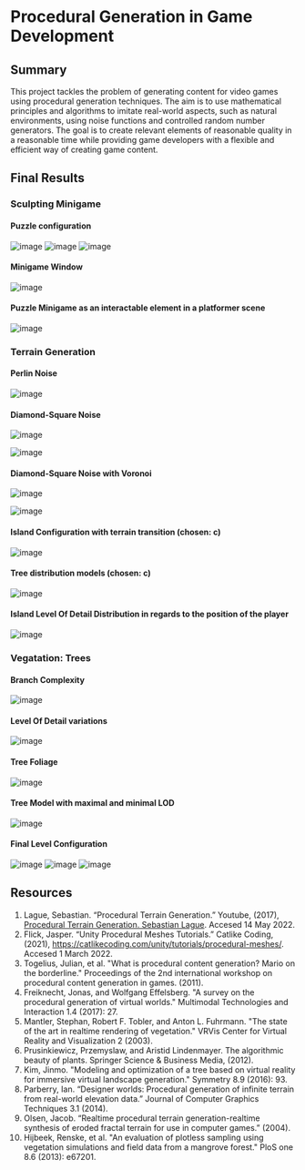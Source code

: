 # Procedural Generation in Game Development

## Summary

This project tackles the problem of generating content for video games using procedural generation techniques. The aim is to use mathematical principles and algorithms to imitate real-world aspects, such as natural environments, using noise functions and controlled random number generators. The goal is to create relevant elements of reasonable quality in a reasonable time while providing game developers with a flexible and efficient way of creating game content.

## 

## Final Results

### Sculpting Minigame

#### Puzzle configuration

![image](https://user-images.githubusercontent.com/61749993/233215488-b53e361c-a511-468e-955b-92ef4d3f15c5.png)
![image](https://user-images.githubusercontent.com/61749993/233215498-9623b435-a53f-4208-9230-9b8a26572514.png)
![image](https://user-images.githubusercontent.com/61749993/233215501-3eccef04-fb9b-4dd9-808f-9b9cc29be2b3.png)

#### Minigame Window

![image](https://user-images.githubusercontent.com/61749993/233215662-69e285df-4816-49bf-a4d9-b8843c199d39.png)

#### Puzzle Minigame as an interactable element in a platformer scene

![image](https://user-images.githubusercontent.com/61749993/233215764-80d7166f-6727-4e1c-a4c8-bbf912341dea.png)

### Terrain Generation

#### Perlin Noise

![image](https://user-images.githubusercontent.com/61749993/233064405-c67cc33b-e034-4a66-8518-c29647001170.png)

#### Diamond-Square Noise

![image](https://user-images.githubusercontent.com/61749993/233064690-eead39c0-cf2b-4a9f-b0ff-4636c57b50fa.png)

![image](https://user-images.githubusercontent.com/61749993/233066762-8a4e7310-3af9-4b9b-8b61-177a0e168b1b.png)

#### Diamond-Square Noise with Voronoi

![image](https://user-images.githubusercontent.com/61749993/233068598-3bc2ac68-fdb8-49cc-b83f-34641b78b94d.png)

![image](https://user-images.githubusercontent.com/61749993/233072517-a1ef1b3e-71ce-43e3-8058-26595089d93f.png)

#### Island Configuration with terrain transition (chosen: c)

![image](https://user-images.githubusercontent.com/61749993/233174010-cbf85724-c568-464b-8044-ca6ff8fbceea.png)

#### Tree distribution models (chosen: c)

![image](https://user-images.githubusercontent.com/61749993/233176304-f9b04fe4-36d1-4d1e-8e1e-88a23eecba88.png)

#### Island Level Of Detail Distribution in regards to the position of the player

![image](https://user-images.githubusercontent.com/61749993/233174273-73c34835-3ca0-481a-b216-151e2a7b28b5.png)

### Vegatation: Trees

#### Branch Complexity

![image](https://user-images.githubusercontent.com/61749993/233164655-da314738-f658-4474-84d7-790ee68a93ee.png)

#### Level Of Detail variations

![image](https://user-images.githubusercontent.com/61749993/233164850-79c7ed1a-fa34-4cb6-90f5-dd9488d5ab57.png)

#### Tree Foliage

![image](https://user-images.githubusercontent.com/61749993/233171476-b10b1c06-66b4-4f91-af54-fcee0d84d827.png)

#### Tree Model with maximal and minimal LOD

![image](https://user-images.githubusercontent.com/61749993/233172032-bd45e971-1f1e-4fa2-bc83-61356a97680c.png)

#### Final Level Configuration

![image](https://user-images.githubusercontent.com/61749993/233185417-7ceb5302-24dd-4176-9adc-ecdb36049bd1.png)
![image](https://user-images.githubusercontent.com/61749993/233185438-761735e4-1c4a-4f46-807e-8834f0857a89.png)
![image](https://user-images.githubusercontent.com/61749993/233185563-e333524f-6b15-4c93-a8b1-9e52e116c7ff.png)

## Resources

1. Lague, Sebastian. “Procedural Terrain Generation.” Youtube, (2017), [Procedural Terrain Generation. Sebastian Lague](https://www.youtube.com/watch?v=wbpMiKiSKm8&list=PLFt_AvWsXl0eBW2EiBtl_sxmDtSgZBxB3&index=1). Accesed 14 May 2022.
2. Flick, Jasper. “Unity Procedural Meshes Tutorials.” Catlike Coding, (2021), https://catlikecoding.com/unity/tutorials/procedural-meshes/. Accesed 1 March 2022.
3. Togelius, Julian, et al. "What is procedural content generation? Mario on the borderline." Proceedings of the 2nd international workshop on procedural content generation in games. (2011).
4. Freiknecht, Jonas, and Wolfgang Effelsberg. "A survey on the procedural generation of virtual worlds." Multimodal Technologies and Interaction 1.4 (2017): 27.
5. Mantler, Stephan, Robert F. Tobler, and Anton L. Fuhrmann. "The state of the art in realtime rendering of vegetation." VRVis Center for Virtual Reality and Visualization 2 (2003).
6. Prusinkiewicz, Przemyslaw, and Aristid Lindenmayer. The algorithmic beauty of plants. Springer Science & Business Media, (2012).
7. Kim, Jinmo. "Modeling and optimization of a tree based on virtual reality for immersive virtual landscape generation." Symmetry 8.9 (2016): 93.
8. Parberry, Ian. “Designer worlds: Procedural generation of infinite terrain from real-world elevation data.” Journal of Computer Graphics Techniques 3.1 (2014).
9. Olsen, Jacob. “Realtime procedural terrain generation-realtime synthesis of eroded fractal terrain for use in computer games.” (2004).
10. Hijbeek, Renske, et al. "An evaluation of plotless sampling using vegetation simulations and field data from a mangrove forest." PloS one 8.6 (2013): e67201.



